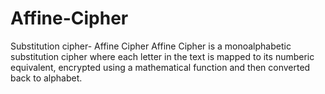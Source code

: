 # Affine-Cipher
Substitution cipher- Affine Cipher
Affine Cipher is a monoalphabetic substitution cipher where each letter in the text is mapped to its numberic equivalent, encrypted using a mathematical function and then converted back to alphabet.
